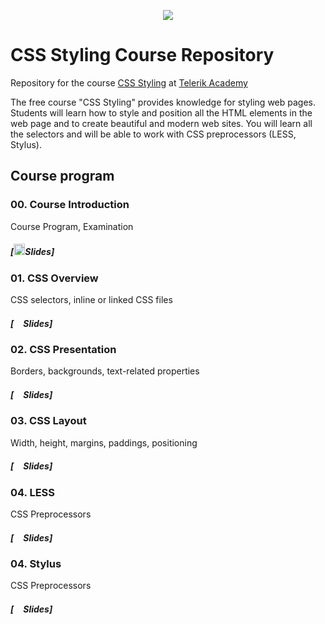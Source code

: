 <p align="center"><a href="http://telerikacademy.com//"><img src="https://github.com/tddold/Telerik-Academy/blob/master/Programming%20with%20C%23/1.%20C%23%20Fundamentals%20I/Presentation/Telerik.png" /></a></p>

#   CSS Styling Course Repository

Repository for the course [CSS Styling](http://telerikacademy.com/Courses/Courses/Details/332) at [Telerik Academy](http://telerikacademy.com)

The free course "CSS Styling" provides knowledge for styling web pages. Students will learn how to style and position all the HTML elements in the web page and to create beautiful and modern web sites. You will learn all the selectors and will be able to work with CSS preprocessors (LESS, Stylus).
## Course program

### 00. Course Introduction

Course Program, Examination

##### [<img src="https://raw.githubusercontent.com/TelerikAcademy/Common/master/icons/presentation.png" height="18"/>Slides]


### 01. CSS Overview

CSS selectors, inline or linked CSS files


##### [<img src="https://raw.githubusercontent.com/TelerikAcademy/Common/master/icons/presentation.png" height="15" />Slides]


### 02. CSS Presentation

Borders, backgrounds, text-related properties


##### [<img src="https://raw.githubusercontent.com/TelerikAcademy/Common/master/icons/presentation.png" height="15" />Slides]

### 03. CSS Layout

Width, height, margins, paddings, positioning


##### [<img src="https://raw.githubusercontent.com/TelerikAcademy/Common/master/icons/presentation.png" height="15" />Slides]


### 04. LESS

CSS Preprocessors

##### [<img src="https://raw.githubusercontent.com/TelerikAcademy/Common/master/icons/presentation.png" height="15" />Slides]

### 04. Stylus

CSS Preprocessors

##### [<img src="https://raw.githubusercontent.com/TelerikAcademy/Common/master/icons/presentation.png" height="15" />Slides]
